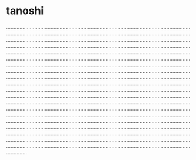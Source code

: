 # tanoshi

..............................................................................................................................................................................................................................................................................................................................................................................................................................................................................................................................................................................................................................................................................................................................................................................................................................................................................................................................................................................................................................................................................................................................................................................................................................................................................................................................................................................................................................................................................................................................................................................................................................................................................................................................................................................................................................................................................................................................................................................................................................................................................................................................................................................................................................................................................................................................................................................................................................................................................................................................................................................................